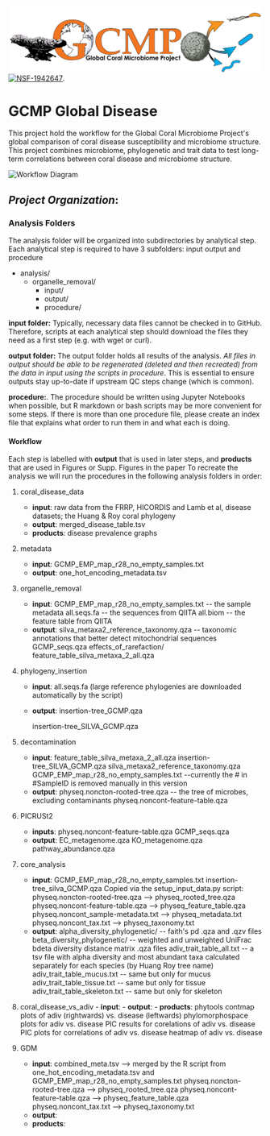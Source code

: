 
![GCMP Logo](GCMP_Logo_FJP_V2_JZ_rightward_arrows_r2_FJP-01.png)
[![NSF-1942647](https://img.shields.io/badge/NSF-1942647-blue.svg)](https://nsf.gov/awardsearch/showAward?AWD_ID=1942647).
# GCMP Global Disease
This project hold the workflow for the Global Coral Microbiome Project's global comparison of coral disease susceptibility and microbiome structure. This project combines microbiome, phylogenetic and trait data to test long-term correlations between coral disease and microbiome structure.

![Workflow Diagram](https://github.com/zaneveld/GCMP_Global_Disease/blob/master/products/manuscript/figures/figure_1/Figure1_MapWorkflow_final.png)



## *Project Organization*:
 
 
### Analysis Folders
The analysis folder will be organized into subdirectories by analytical step. Each analytical step is required to have 3 subfolders: input output and procedure


- analysis/
    - organelle_removal/
        - input/
        - output/
        - procedure/
        
 
**input folder:** Typically, necessary data files cannot be checked in to GitHub. Therefore, scripts at each analytical step should download the files they need as a first step (e.g. with wget or curl). 

**output folder:** The output folder holds all results of the analysis. *All files in output should be able to be regenerated (deleted and then recreated) from the data in input using the scripts in procedure*. This is essential to ensure outputs stay up-to-date if upstream QC steps change (which is common).

**procedure:**. The procedure should be written using Jupyter Notebooks when possible, but R markdown or bash scripts may be more convenient for some steps. If there is more than one procedure file, please create an index file that explains what order to run them in and what each is doing.


#### Workflow

Each step is labelled with **output** that is used in later steps, and **products** that are used in Figures or Supp. Figures in the paper
To recreate the analysis we will run the procedures in the following analysis folders in order:

1. coral_disease_data
      - **input**: raw data from the FRRP, HICORDIS and Lamb et al, disease datasets; the Huang & Roy coral phylogeny
      - **output**: merged_disease_table.tsv
      - **products**: disease prevalence graphs
2. metadata
      - **input**:  GCMP_EMP_map_r28_no_empty_samples.txt
      - **output**: one_hot_encoding_metadata.tsv
3. organelle_removal
      - **input**: 
         GCMP_EMP_map_r28_no_empty_samples.txt -- the sample metadata
         all.seqs.fa -- the sequences from QIITA
         all.biom -- the feature table from QIITA
      - **output**:
         silva_metaxa2_reference_taxonomy.qza -- taxonomic annotations that better detect mitochondrial sequences
         GCMP_seqs.qza
         effects_of_rarefaction/
             feature_table_silva_metaxa_2_all.qza 
         
4. phylogeny_insertion
      - **input**: 
         all.seqs.fa
         (large reference phylogenies are downloaded automatically by the script)
      - **output**:
         insertion-tree_GCMP.qza
         
         insertion-tree_SILVA_GCMP.qza
6. decontamination
      - **input**:
         feature_table_silva_metaxa_2_all.qza
         insertion-tree_SILVA_GCMP.qza 
         silva_metaxa2_reference_taxonomy.qza
         GCMP_EMP_map_r28_no_empty_samples.txt --currently the # in #SampleID is removed manually in this version
      - **output**:
         physeq.noncton-rooted-tree.qza -- the tree of microbes, excluding contaminants
         physeq.noncont-feature-table.qza
7. PICRUSt2
      - **inputs**:
         physeq.noncont-feature-table.qza
         GCMP_seqs.qza
      - **output**:
         EC_metagenome.qza
         KO_metagenome.qza
         pathway_abundance.qza
8. core_analysis
      - **input**:
         GCMP_EMP_map_r28_no_empty_samples.txt
         insertion-tree_silva_GCMP.qza
         Copied via the setup_input_data.py script:
           physeq.noncton-rooted-tree.qza --> physeq_rooted_tree.qza
           physeq.noncont-feature-table.qza --> physeq_feature_table.qza
           physeq.noncont_sample-metadata.txt --> physeq_metadata.txt
           physeq.noncont_tax.txt --> physeq_taxonomy.txt
      - **output**:
           alpha_diversity_phylogenetic/ -- faith's pd .qza and .qzv files 
           beta_diversity_phylogenetic/ -- weighted and unweighted UniFrac bdeta diversity distance matrix .qza files
           adiv_trait_table_all.txt -- a tsv file with alpha diversity and most abundant taxa calculated separately for each species (by Huang Roy tree name)
           adiv_trait_table_mucus.txt -- same but only for mucus
           adiv_trait_table_tissue.txt -- same but only for tissue
           adiv_trait_table_skeleton.txt -- same but only for skeleton
9. coral_disease_vs_adiv 
       - **input**:
       - **output**:
       - **products**:
           phytools contmap plots of adiv (rightwards) vs. disease (leftwards)
           phylomorphospace plots for adiv vs. disease
           PIC results for corelations of adiv vs. disease
           PIC plots for correlations of adiv vs. disease
           heatmap of adiv vs. disease
10. GDM
       - **input**:
           combined_meta.tsv --> merged by the R script from one_hot_encoding_metadata.tsv and GCMP_EMP_map_r28_no_empty_samples.txt
           physeq.noncton-rooted-tree.qza --> physeq_rooted_tree.qza
           physeq.noncont-feature-table.qza --> physeq_feature_table.qza
           physeq.noncont_tax.txt --> physeq_taxonomy.txt
       - **output**:
       - **products**:
       
